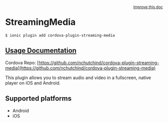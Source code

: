 
<a style="float:right;font-size:12px;" href="http://github.com/driftyco/ionic-native/edit/master/src/@ionic-native/plugins/streaming-media/index.ts#L15">
  Improve this doc
</a>

# StreamingMedia
<!-- end header block -->

```
$ ionic plugin add cordova-plugin-streaming-media
```

## [Usage Documentation](https://ionicframework.com/docs/v2/native/streaming-media/)

Cordova Repo: [https://github.com/nchutchind/cordova-plugin-streaming-media](https://github.com/nchutchind/cordova-plugin-streaming-media)

<!-- description -->
This plugin allows you to stream audio and video in a fullscreen, native player on iOS and Android.

<!-- @platforms tag -->
## Supported platforms

- Android
- iOS

<!-- @platforms tag end -->
<!-- end for prop in method.decorators[0].argumentInfo -->
<!-- end content block -->
<!-- end body block -->
